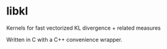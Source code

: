 # libkl
Kernels for fast vectorized KL divergence + related measures

Written in C with a C++ convenience wrapper.
